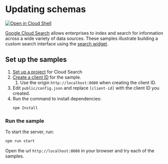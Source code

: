 # Updating schemas

[![Open in Cloud Shell][cloudshell-badge]][cloudshell-open]

[Google Cloud Search][cloud-search] allows enterprises to index and search
for information across a wide variety of data sources. These samples
illustrate building a custom search interface using the
[search widget][widget-guide].

## Set up the samples

1. [Set up a project][project-setup] for Cloud Search
1. [Create a client ID][create-client-id] for the sample.
   1. Use the origin `http://localhost:8080` when creating the client ID.
1. Edit `public/config.json` and replace `[client-id]` with the client ID
   you created.
1. Run the command to install dependencies:
   ```sh
   npm Install
   ```

### Run the sample

To start the server, run:

```sh
npm run start
```

Open the url `http://localhost:8080` in your browser and try each
of the samples.

[cloudshell-badge]: http://gstatic.com/cloudssh/images/open-btn.png
[cloudshell-open]: https://console.cloud.google.com/cloudshell/open?git_repo=https://github.com/gsuitedevs/cloud-search-samples&page=editor&open_in_editor=serving/widget/README.md
[cloud-search]: https://developers.google.com/cloud-search/
[project-setup]: https://developers.google.com/cloud-search/docs/guides/project-setup
[maven-install]: http://maven.apache.org/install.html
[widget-guide]: https://developers.google.com/cloud-search/docs/guides/search-widget
[create-client-id]: https://developers.google.com/cloud-search/docs/guides/search-widget#generate_a_client_id_for_the_application
